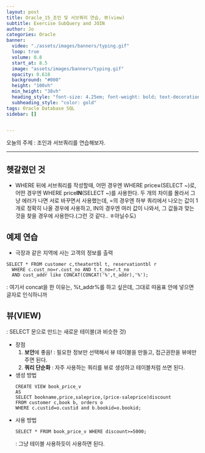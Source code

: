 ```yaml
---
layout: post
title: Oracle_15_조인 및 서브쿼리 연습, 뷰(view)
subtitle: Exercise SubQuery and JOIN
author: Jo
categories: Oracle
banner:
  video: "./assets/images/banners/typing.gif"
  loop: true
  volume: 0.8
  start_at: 8.5
  image: "assets/images/banners/typing.gif"
  opacity: 0.618
  background: "#000"
  height: "100vh"
  min_height: "38vh"
  heading_style: "font-size: 4.25em; font-weight: bold; text-decoration: underline"
  subheading_style: "color: gold"
tags: Oracle Database SQL
sidebar: []


---
```


오늘의 주제 : 조인과 서브쿼리를 연습해보자. <br>
 * * *

## 헷갈렸던 것
 - WHERE 뒤에 서브쿼리를 작성할때, 어떤 경우엔 WHERE price<b>=</b>(SELECT ~)로, 어떤 경우엔 WHERE price<b>IN</b>(SELECT ~)를 사용한다.
   두 개의 차이를 몰라서 그냥 에러가 나면 서로 바꾸면서 사용했는데, =의 경우엔 하부 쿼리에서 나오는 값이 1개로 정확히 나올 경우에 사용하고,
   IN의 경우엔 여러 값이 나와서, 그 값들과 맞는 것을 찾을 경우에 사용한다.(그런 것 같다.. ㅎ아닐수도)<br>

## 예제 연습

- 극장과 같은 지역에 사는 고객의 정보를 출력
```oracle
SELECT * FROM customer c,theatertbl t, reservationtbl r
  WHERE c.cust_no=r.cust_no AND t.t_no=r.t_no
  AND cust_addr like CONCAT(CONCAT('%',t_addr),'%');
```
: 여기서 concat을 한 이유는, %t_addr%를 하고 싶은데, 그대로 따옴표 안에 넣으면 글자로 인식하니까<br>


## 뷰(VIEW)
: SELECT 문으로 만드는 새로운 테이블(과 비슷한 것)
- 장점
  1. <b>보안</b>에 좋음! : 필요한 정보만 선택해서 뷰 테이블을 만들고, 접근권한을 뷰에만 주면 된다.
  2. <b>쿼리 단순화</b> : 자주 사용하는 쿼리를 뷰로 생성하고 테이블처럼 쓰면 된다.
- 생성 방법
  ```oracle
  CREATE VIEW book_price_v
  AS
  SELECT bookname,price,saleprice,(price-saleprice)discount
  FROM customer c,book b, orders o
  WHERE c.custid=o.custid and b.bookid=o.bookid;
  ```
- 사용 방법
  ```oracle
  SELECT * FROM book_price_v WHERE discount>=5000;
  ```
  : 그냥 테이블 사용하듯이 사용하면 된다.


  





